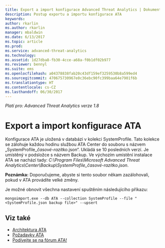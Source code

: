 ```yaml
---
title: Export a import konfigurace Advanced Threat Analytics | Dokumentace Microsoftu
description: Postup exportu a importu konfigurace ATA
keywords: 
author: rkarlin
ms.author: rkarlin
manager: mbaldwin
ms.date: 6/13/2017
ms.topic: article
ms.prod: 
ms.service: advanced-threat-analytics
ms.technology: 
ms.assetid: 1d27dba8-fb30-4cce-a68a-f0b1df02b977
ms.reviewer: bennyl
ms.suite: ems
ms.openlocfilehash: a04378838fab20c43df159ef3259530b8a599ed4
ms.sourcegitcommit: 470675730967e0c36ebc90fc399baa64e7901f6b
ms.translationtype: HT
ms.contentlocale: cs-CZ
ms.lasthandoff: 06/30/2017
---
```

*Platí pro: Advanced Threat Analytics verze 1.8*



# Export a import konfigurace ATA
<a id="export-and-import-the-ata-configuration" class="xliff"></a>
Konfigurace ATA je uložená v databázi v kolekci SystemProfile.
Tato kolekce se zálohuje každou hodinu službou ATA Center do souboru s názvem „SystemProfile_*časové-razítko*.json“. Ukládá se 10 posledních verzí.
Je umístěný v podsložce s názvem Backup. Ve výchozím umístění instalace ATA se nachází tady: *C:\Program Files\Microsoft Advanced Threat Analytics\Center\Backup\SystemProfile_*časové-razítko*.json*. 

**Poznámka:** Doporučujeme, abyste si tento soubor někam zazálohovali, pokud v ATA provádíte velké změny.

Je možné obnovit všechna nastavení spuštěním následujícího příkazu:

`mongoimport.exe --db ATA --collection SystemProfile --file "<SystemProfile.json backup file>" --upsert`

## Viz také
<a id="see-also" class="xliff"></a>
- [Architektura ATA](ata-architecture.md)
- [Požadavky ATA](ata-prerequisites.md)
- [Podívejte se na fórum ATA!](https://social.technet.microsoft.com/Forums/security/home?forum=mata)

